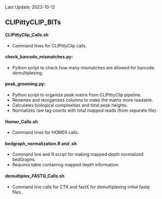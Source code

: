 Last Update: 2023-10-12

## CLIPittyCLIP_BITs

#### CLIPittyClip_Calls.sh
  - Command lines for CLIPittyClip calls.
    
#### check_barcode_mismatches.py:
  - Python script to check how many mismatches are allowed for barcode demultiplexing.

#### peak_grooming.py:
  - Python script to organize peak matrix from CLIPittyClip pipeline.
  - Renames and reorganizes columns to make the matrix more readable.
  - Calculates biological complexities and total peak heights.
  - Normalizes raw tag counts with total mapped reads (from separate file).

#### Homer_Calls.sh
  - Command lines for HOMER calls.

#### bedgraph_normalization.R and .sh
  - Command line and R script for making mapped depth normalized bedGraphs.
  - Requires table containing mapped depth information.

#### demultiplex_FASTQ_Calls.sh
  - Command line calls for CTK and fastX for demultiplexing initial fastq files.
